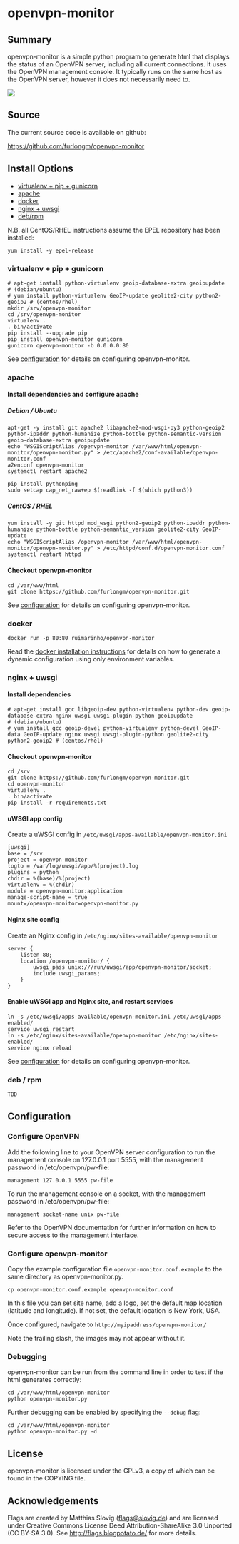 # openvpn-monitor


## Summary

openvpn-monitor is a simple python program to generate html that displays the
status of an OpenVPN server, including all current connections. It uses the
OpenVPN management console. It typically runs on the same host as the OpenVPN
server, however it does not necessarily need to.

[![](https://raw.githubusercontent.com/furlongm/openvpn-monitor/gh-pages/screenshots/openvpn-monitor.png)](https://raw.githubusercontent.com/furlongm/openvpn-monitor/gh-pages/screenshots/openvpn-monitor.png)


## Source

The current source code is available on github:

https://github.com/furlongm/openvpn-monitor


## Install Options
  - [virtualenv + pip + gunicorn](#virtualenv--pip--gunicorn)
  - [apache](#apache)
  - [docker](#docker)
  - [nginx + uwsgi](#nginx--uwsgi)
  - [deb/rpm](#deb--rpm)

N.B. all CentOS/RHEL instructions assume the EPEL repository has been installed:

```shell
yum install -y epel-release

```

### virtualenv + pip + gunicorn

```shell
# apt-get install python-virtualenv geoip-database-extra geoipupdate      # (debian/ubuntu)
# yum install python-virtualenv GeoIP-update geolite2-city python2-geoip2 # (centos/rhel)
mkdir /srv/openvpn-monitor
cd /srv/openvpn-monitor
virtualenv .
. bin/activate
pip install --upgrade pip
pip install openvpn-monitor gunicorn
gunicorn openvpn-monitor -b 0.0.0.0:80
```

See [configuration](#configuration) for details on configuring openvpn-monitor.


### apache

#### Install dependencies and configure apache

##### Debian / Ubuntu

```shell
apt-get -y install git apache2 libapache2-mod-wsgi-py3 python-geoip2 python-ipaddr python-humanize python-bottle python-semantic-version geoip-database-extra geoipupdate
echo "WSGIScriptAlias /openvpn-monitor /var/www/html/openvpn-monitor/openvpn-monitor.py" > /etc/apache2/conf-available/openvpn-monitor.conf
a2enconf openvpn-monitor
systemctl restart apache2
```
```shell
pip install pythonping
sudo setcap cap_net_raw+ep $(readlink -f $(which python3))
```
##### CentOS / RHEL

```shell
yum install -y git httpd mod_wsgi python2-geoip2 python-ipaddr python-humanize python-bottle python-semantic_version geolite2-city GeoIP-update
echo "WSGIScriptAlias /openvpn-monitor /var/www/html/openvpn-monitor/openvpn-monitor.py" > /etc/httpd/conf.d/openvpn-monitor.conf
systemctl restart httpd
```

#### Checkout openvpn-monitor

```shell
cd /var/www/html
git clone https://github.com/furlongm/openvpn-monitor.git
```

See [configuration](#configuration) for details on configuring openvpn-monitor.


### docker

```shell
docker run -p 80:80 ruimarinho/openvpn-monitor
```

Read the [docker installation instructions](https://github.com/ruimarinho/docker-openvpn-monitor#usage)
for details on how to generate a dynamic configuration using only environment
variables.


### nginx + uwsgi

#### Install dependencies

```shell
# apt-get install gcc libgeoip-dev python-virtualenv python-dev geoip-database-extra nginx uwsgi uwsgi-plugin-python geoipupdate                  # (debian/ubuntu)
# yum install gcc geoip-devel python-virtualenv python-devel GeoIP-data GeoIP-update nginx uwsgi uwsgi-plugin-python geolite2-city python2-geoip2 # (centos/rhel)
```

#### Checkout openvpn-monitor

```shell
cd /srv
git clone https://github.com/furlongm/openvpn-monitor.git
cd openvpn-monitor
virtualenv .
. bin/activate
pip install -r requirements.txt
```

#### uWSGI app config

Create a uWSGI config in `/etc/uwsgi/apps-available/openvpn-monitor.ini`

```
[uwsgi]
base = /srv
project = openvpn-monitor
logto = /var/log/uwsgi/app/%(project).log
plugins = python
chdir = %(base)/%(project)
virtualenv = %(chdir)
module = openvpn-monitor:application
manage-script-name = true
mount=/openvpn-monitor=openvpn-monitor.py
```

#### Nginx site config

Create an Nginx config in `/etc/nginx/sites-available/openvpn-monitor`

```
server {
    listen 80;
    location /openvpn-monitor/ {
        uwsgi_pass unix:///run/uwsgi/app/openvpn-monitor/socket;
        include uwsgi_params;
    }
}
```

#### Enable uWSGI app and Nginx site, and restart services

```shell
ln -s /etc/uwsgi/apps-available/openvpn-monitor.ini /etc/uwsgi/apps-enabled/
service uwsgi restart
ln -s /etc/nginx/sites-available/openvpn-monitor /etc/nginx/sites-enabled/
service nginx reload
```

See [configuration](#configuration) for details on configuring openvpn-monitor.



### deb / rpm

```shell
TBD
```

## Configuration

### Configure OpenVPN

Add the following line to your OpenVPN server configuration to run the
management console on 127.0.0.1 port 5555, with the management password
in /etc/openvpn/pw-file:

```
management 127.0.0.1 5555 pw-file
```

To run the management console on a socket, with the management password
in /etc/openvpn/pw-file:

```
management socket-name unix pw-file
```

Refer to the OpenVPN documentation for further information on how to secure
access to the management interface.


### Configure openvpn-monitor

Copy the example configuration file `openvpn-monitor.conf.example` to the same
directory as openvpn-monitor.py.

```shell
cp openvpn-monitor.conf.example openvpn-monitor.conf

```

In this file you can set site name, add a logo, set the default map location
(latitude and longitude). If not set, the default location is New York, USA.

Once configured, navigate to `http://myipaddress/openvpn-monitor/`

Note the trailing slash, the images may not appear without it.


### Debugging

openvpn-monitor can be run from the command line in order to test if the html
generates correctly:

```shell
cd /var/www/html/openvpn-monitor
python openvpn-monitor.py
```

Further debugging can be enabled by specifying the `--debug` flag:

```shell
cd /var/www/html/openvpn-monitor
python openvpn-monitor.py -d
```


## License

openvpn-monitor is licensed under the GPLv3, a copy of which can be found in
the COPYING file.


## Acknowledgements

Flags are created by Matthias Slovig (flags@slovig.de) and are licensed under
Creative Commons License Deed Attribution-ShareAlike 3.0 Unported
(CC BY-SA 3.0). See http://flags.blogpotato.de/ for more details.
